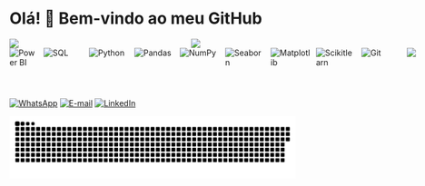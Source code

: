 # Olá! 👋 Bem-vindo ao meu GitHub

<div style="display: flex; justify-content: space-between; width: 100%;">
  <img src="https://github-readme-stats.vercel.app/api?username=valdirGarcia&show_icons=true&theme=radical" width="48%" />
  <img src="https://github-readme-stats.vercel.app/api/top-langs/?username=valdirGarcia&layout=compact&theme=radical" width="36.5%" />
</div>


  <div style="display: flex; gap: 10px;">
    <img align="center" alt="Power BI" height="50" width="50" src="https://static.wixstatic.com/media/3bb017_794e30e2988f4ef29839105d343cac7c~mv2.png/v1/fill/w_440,h_248,al_c,q_85,usm_0.66_1.00_0.01,enc_avif,quality_auto/3bb017_794e30e2988f4ef29839105d343cac7c~mv2.png"> 
    <img align="center" alt="SQL" height="50" width="70" src="https://cdn.jsdelivr.net/gh/devicons/devicon@latest/icons/postgresql/postgresql-original.svg">
    <img align="center" alt="Python" height="50" width="70" src="https://cdn.jsdelivr.net/gh/devicons/devicon@latest/icons/python/python-original.svg">
    <img align="center" alt="Pandas" height="50" width="70" src="https://cdn.jsdelivr.net/gh/devicons/devicon@latest/icons/pandas/pandas-original.svg">
    <img align="center" alt="NumPy" height="50" width="70" src="https://cdn.jsdelivr.net/gh/devicons/devicon@latest/icons/numpy/numpy-original.svg">
    <img align="center" alt="Seaborn" height="50" width="70" src="https://cdn.worldvectorlogo.com/logos/seaborn-1.svg"> 
    <img align="center" alt="Matplotlib" height="50" width="70" src="https://cdn.jsdelivr.net/gh/devicons/devicon@latest/icons/matplotlib/matplotlib-original.svg"> 
    <img align="center" alt="Scikitlearn" height="50" width="70" src="https://cdn.jsdelivr.net/gh/devicons/devicon@latest/icons/scikitlearn/scikitlearn-original.svg"> 
    <img align="center" alt="Git" height="50" width="70" src="https://cdn.jsdelivr.net/gh/devicons/devicon@latest/icons/git/git-original.svg">
    <img src="https://media.tenor.com/9k7CtFaopkcAAAAi/grogu-baby-yoda.gif" width="80" />
  </div>


#

[![WhatsApp](https://img.shields.io/badge/WhatsApp-25D366?style=for-the-badge&logo=whatsapp&logoColor=white)](https://wa.me/5519992613775)
[![E-mail](https://img.shields.io/badge/Email-D14836?style=for-the-badge&logo=gmail&logoColor=white)](mailto:valdirjc2002@gmail.com)
[![LinkedIn](https://img.shields.io/badge/LinkedIn-0A66C2?style=for-the-badge&logo=linkedin&logoColor=white)](https://www.linkedin.com/in/valdirgarciajr)


<picture align="center">
  <source media="(prefers-color-scheme: dark)" srcset="https://raw.githubusercontent.com/valdirGarcia/valdirGarcia/output/github-contribution-grid-snake-dark.svg">
  <source media="(prefers-color-scheme: light)" srcset="https://raw.githubusercontent.com/valdirGarcia/valdirGarcia/output/github-contribution-grid-snake-dark.svg">
  <img align="center" alt="github contribution grid snake animation" src="https://raw.githubusercontent.com/valdirGarcia/valdirGarcia/output/github-contribution-grid-snake.svg">
</picture>
